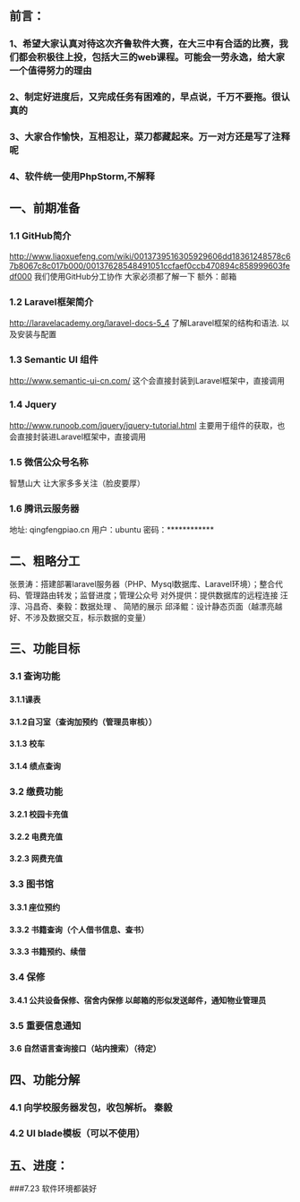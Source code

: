 ## 前言：
### 1、希望大家认真对待这次齐鲁软件大赛，在大三中有合适的比赛，我们都会积极往上投，包括大三的web课程。可能会一劳永逸，给大家一个值得努力的理由
### 2、制定好进度后，又完成任务有困难的，早点说，千万不要拖。很认真的
### 3、大家合作愉快，互相忍让，菜刀都藏起来。万一对方还是写了注释呢
### 4、软件统一使用PhpStorm,不解释


## 一、前期准备
### 1.1  GitHub简介
http://www.liaoxuefeng.com/wiki/0013739516305929606dd18361248578c67b8067c8c017b000/00137628548491051ccfaef0ccb470894c858999603fedf000
我们使用GitHub分工协作     大家必须都了解一下   额外：邮箱  
### 1.2  Laravel框架简介
http://laravelacademy.org/laravel-docs-5_4
了解Laravel框架的结构和语法.   	以及安装与配置
### 1.3  Semantic UI 组件
http://www.semantic-ui-cn.com/
这个会直接封装到Laravel框架中，直接调用
### 1.4  Jquery
http://www.runoob.com/jquery/jquery-tutorial.html
主要用于组件的获取，也会直接封装进Laravel框架中，直接调用
### 1.5  微信公众号名称
智慧山大    让大家多多关注（脸皮要厚）
### 1.6  腾讯云服务器
地址:   qingfengpiao.cn    用户：ubuntu    密码：************
## 二、粗略分工
张景涛：搭建部署laravel服务器（PHP、Mysql数据库、Laravel环境）；整合代码、管理路由转发；监督进度；管理公众号
	对外提供：提供数据库的远程连接
汪淳、冯昌奇、秦毅：数据处理 、 简陋的展示
邱泽鲲：设计静态页面（越漂亮越好、不涉及数据交互，标示数据的变量）



## 三、功能目标
### 3.1  查询功能
#### 3.1.1课表
#### 3.1.2自习室（查询加预约（管理员审核））
#### 3.1.3 校车
#### 3.1.4 绩点查询
### 3.2  缴费功能
#### 3.2.1 校园卡充值
#### 3.2.2 电费充值
#### 3.2.3 网费充值
### 3.3  图书馆
#### 3.3.1 座位预约
#### 3.3.2 书籍查询（个人借书信息、查书）
#### 3.3.3 书籍预约、续借
### 3.4  保修
#### 3.4.1 公共设备保修、宿舍内保修 以邮箱的形似发送邮件，通知物业管理员
### 3.5  重要信息通知
#### 3.6  自然语言查询接口（站内搜索）（待定）


## 四、功能分解
### 4.1  向学校服务器发包，收包解析。    秦毅
### 4.2  UI   blade模板（可以不使用）  




## 五、进度：
###7.23   软件环境都装好

